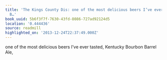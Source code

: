 ```yaml
---
title: 'The Kings County Dis: one of the most delicious beers I’ve ever tasted, Kentucky
  B…'
book_uuid: 5b6f3f7f-7630-43fd-8086-727ad92124d5
location: '0.444436'
source: readmill
highlighted_on: '2013-12-24T22:37:49.000Z'
---
```


one of the most delicious beers I’ve ever tasted, Kentucky Bourbon Barrel Ale,